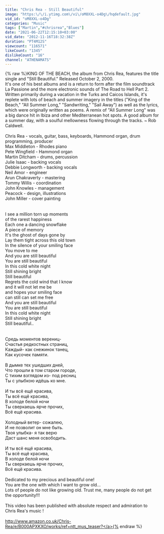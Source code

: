 ```yaml
---
title: "Chris Rea - Still Beautiful"
image: "https:\/\/i.ytimg.com\/vi\/oM8XXL-o4Dg\/hqdefault.jpg"
vid_id: "oM8XXL-o4Dg"
categories: "Music"
tags: ["Martin","#chrisrea","Blues"]
date: "2021-06-22T12:15:10+03:00"
vid_date: "2012-11-16T18:32:38Z"
duration: "PT4M12S"
viewcount: "116571"
likeCount: "1345"
dislikeCount: "16"
channel: "ATHENAMATS"
---
```

{% raw %}KING OF THE BEACH, the album from Chris Rea, features the title single and &quot;Still Beautiful.&quot; Released  October 2, 2000.<br /> It's one of his best albums and is a return to form after the film soundtrack La Passione and the more electronic sounds of The Road to Hell Part 2. Written primarily during a vacation in the Turks and Caicos Islands, it's replete with lots of beach and summer imagery in the titles (&quot;King of the Beach,&quot; &quot;All Summer Long,&quot; &quot;Sandwriting,&quot; &quot;Sail Away&quot;) as well as the lyrics, which were originally written as poems. A remix of &quot;All Summer Long&quot; was a big dance hit in Ibiza and other Mediterranean hot spots. A good album for a summer day, with a soulful mellowness flowing through the tracks. ~ Rob Caldwell.<br /><br />    Chris Rea - vocals, guitar, bass, keyboards, Hammond organ, drum programming, producer<br />    Max Middleton - Rhodes piano<br />    Pete Wingfield - Hammond organ<br />    Martin Ditcham - drums, percussion<br />    Julie Isaac - backing vocals<br />    Debbie Longworth - backing vocals<br />    Neil Amor - engineer<br />    Arun Chakraverty - mastering<br />    Tommy Willis - coordination<br />    John Knowles - management<br />    Peacock - design, illustrations<br />    John Miller - cover painting<br /><br /><br />I see a million torn up moments<br />of the rarest happiness<br />Each one a dancing snowflake<br />A piece of memory<br />It's the ghost of days gone by<br />Lay them tight across this old town<br />In the silence of your smiling face<br />You move to me<br />And you are still beautiful<br />You are still beautiful<br />In this cold white night<br />Still shining bright<br />Still beautiful<br />Regrets the cold wind that I know<br />and it will not let me be<br />and hopes your smiling face<br />can still can set me free<br />And you are still beautiful<br />You are still beautiful<br />In this cold white night<br />Still shining bright<br />Still beautiful..<br /><br /><br />Средь моментов верениц-<br />Счастья редкостных страниц,<br />Каждый- как снежинок танец,<br />Как кусочек памяти.<br /> <br />В дымке тех ушедших дней,<br />Что прошли в том старом городе,<br />С тихим взглядом из- под ресниц<br />Ты с улыбкою идёшь ко мне.<br /> <br />И ты всё ещё красива,<br />Ты всё ещё красива,<br />В холоде белой ночи<br />Ты сверкаешь ярче прочих,<br />Всё ещё красива.<br /> <br />Холодный ветер- сожалею,<br />И не позволит он мне быть.<br />Твоя улыбка- я так верю<br />Даст шанс меня освободить.<br /> <br />И ты всё ещё красива,<br />Ты всё ещё красива,<br />В холоде белой ночи<br />Ты сверкаешь ярче прочих,<br />Всё ещё красива.<br /><br />Dedicated to my precious and beautiful one!<br />You are the one with which I want to grow old...<br />Lots of people do not like growing old. Trust me, many people do not get the opportunity!!!<br /><br />This video has been published with absolute respect and admiration to Chris Rea's music !<br /><br /><a rel="nofollow" target="blank" href="http://www.amazon.co.uk/Chris-Rea/e/B000APXKXO/works/ref=ntt_mus_teaser?">http://www.amazon.co.uk/Chris-Rea/e/B000APXKXO/works/ref=ntt_mus_teaser?</a>{% endraw %}
